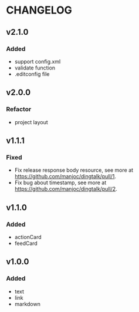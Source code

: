# CHANGELOG

## v2.1.0

### Added

- support config.xml
- validate function
- .editconfig file

## v2.0.0

### Refactor

- project layout

## v1.1.1

### Fixed

- Fix release response body resource, see more at <https://github.com/manjoc/dingtalk/pull/1>.
- Fix bug about timestamp, see more at <https://github.com/manjoc/dingtalk/pull/2>.

## v1.1.0

### Added

- actionCard
- feedCard

## v1.0.0

### Added

- text
- link
- markdown
